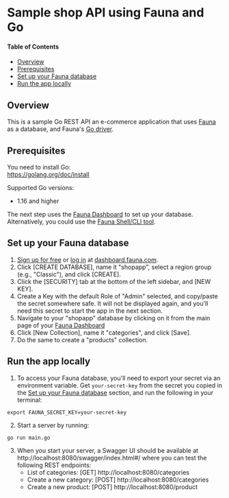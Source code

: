 Sample shop API using Fauna and Go
=============

#### Table of Contents
* [Overview](#overview)
* [Prerequisites](#prerequisites)
* [Set up your Fauna database](#set-up-your-fauna-database)
* [Run the app locally](#run-the-app-locally)

## Overview
This is a sample Go REST API an e-commerce application that uses [Fauna](https://docs.fauna.com/) as a database, and Fauna's [Go driver](https://github.com/fauna/faunadb-go).

## Prerequisites
You need to install Go:  
https://golang.org/doc/install

Supported Go versions:
- 1.16 and higher

The next step uses the [Fauna Dashboard](https://dashboard.fauna.com) to set up your database. Alternatively, you could use the [Fauna Shell/CLI tool](https://github.com/fauna/fauna-shell).

## Set up your Fauna database

1. [Sign up for free](https://dashboard.fauna.com/accounts/register) or [log in](https://dashboard.fauna.com/accounts/login) at [dashboard.fauna.com](https://dashboard.fauna.com/accounts/register).
2. Click [CREATE DATABASE], name it "shopapp", select a region group (e.g., "Classic"), and click [CREATE].
3. Click the [SECURITY] tab at the bottom of the left sidebar, and [NEW KEY].
4. Create a Key with the default Role of "Admin" selected, and copy/paste the secret somewhere safe. It will not be displayed again, and you'll need this secret to start the app in the next section.
5. Navigate to your "shopapp" database by clicking on it from the main page of your [Fauna Dashboard](https://dashboard.fauna.com)
6. Click [New Collection], name it "categories", and click [Save].
7. Do the same to create a "products" collection.

## Run the app locally
1. To access your Fauna database, you'll need to export your secret via an environment variable. Get `your-secret-key` from the secret you copied in the [Set up your Fauna database](#set-up-your-fauna-database) section, and run the following in your terminal:
```
export FAUNA_SECRET_KEY=your-secret-key
```
2. Start a server by running:
```
go run main.go
```
3. When you start your server, a Swagger UI should be available at http://localhost:8080/swagger/index.html#/ where you can test the following REST endpoints:
    - List of categories: [GET] http://localhost:8080/categories
    - Create a new category: [POST] http://localhost:8080/categories
    - Create a new product: [POST] http://localhost:8080/product
